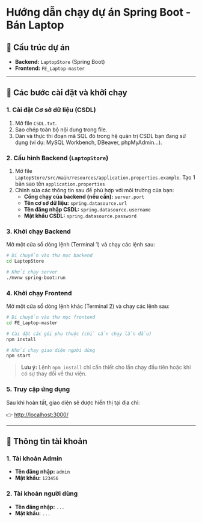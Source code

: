 # Hướng dẫn chạy dự án Spring Boot - Bán Laptop

## 📂 Cấu trúc dự án

- **Backend:** `LaptopStore` (Spring Boot)
- **Frontend:** `FE_Laptop-master`

---

## 🚀 Các bước cài đặt và khởi chạy

### 1. Cài đặt Cơ sở dữ liệu (CSDL)

1. Mở file `CSDL.txt`.
2. Sao chép toàn bộ nội dung trong file.
3. Dán và thực thi đoạn mã SQL đó trong hệ quản trị CSDL bạn đang sử dụng (ví dụ: MySQL Workbench, DBeaver, phpMyAdmin...).

### 2. Cấu hình Backend (`LaptopStore`)

1. Mở file `LaptopStore/src/main/resources/application.properties.example`. Tạo 1 bản sao tên `application.properties`
2. Chỉnh sửa các thông tin sau để phù hợp với môi trường của bạn:
   - **Cổng chạy của backend (nếu cần):** `server.port`
   - **Tên cơ sở dữ liệu:** `spring.datasource.url`
   - **Tên đăng nhập CSDL:** `spring.datasource.username`
   - **Mật khẩu CSDL:** `spring.datasource.password`

### 3. Khởi chạy Backend

Mở một cửa sổ dòng lệnh (Terminal 1) và chạy các lệnh sau:

```bash
# Di chuyển vào thư mục backend
cd LaptopStore

# Khởi chạy server
./mvnw spring-boot:run
```

### 4. Khởi chạy Frontend

Mở một cửa sổ dòng lệnh khác (Terminal 2) và chạy các lệnh sau:

```bash
# Di chuyển vào thư mục frontend
cd FE_Laptop-master

# Cài đặt các gói phụ thuộc (chỉ cần chạy lần đầu)
npm install

# Khởi chạy giao diện người dùng
npm start
```

> **Lưu ý:** Lệnh `npm install` chỉ cần thiết cho lần chạy đầu tiên hoặc khi có sự thay đổi về thư viện.

### 5. Truy cập ứng dụng

Sau khi hoàn tất, giao diện sẽ được hiển thị tại địa chỉ:

👉 [http://localhost:3000/](http://localhost:3000/)

---

## 🔑 Thông tin tài khoản

### 1. Tài khoản Admin

- **Tên đăng nhập:** `admin`
- **Mật khẩu:** `123456`

### 2. Tài khoản người dùng

- **Tên đăng nhập:** `...`
- **Mật khẩu:** `...`
